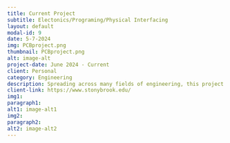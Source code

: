 ```yaml
---
title: Current Project
subtitle: Electonics/Programing/Physical Interfacing
layout: default
modal-id: 9
date: 5-7-2024
img: PCBproject.png
thumbnail: PCBproject.png
alt: image-alt
project-date: June 2024 - Current
client: Personal
category: Engineering
description: Spreading across many fields of engineering, this project has been keeping me busy. Packaging contraints, energy consumption optimization and general problem solving have kept my mind sharp since graduation. The project is based around an ESP32 and runs on micropython, which then talks to an iPhone appliation over bluetooth.
client-link: https://www.stonybrook.edu/
img1: 
paragraph1: 
alt1: image-alt1
img2: 
paragraph2: 
alt2: image-alt2
---
```

